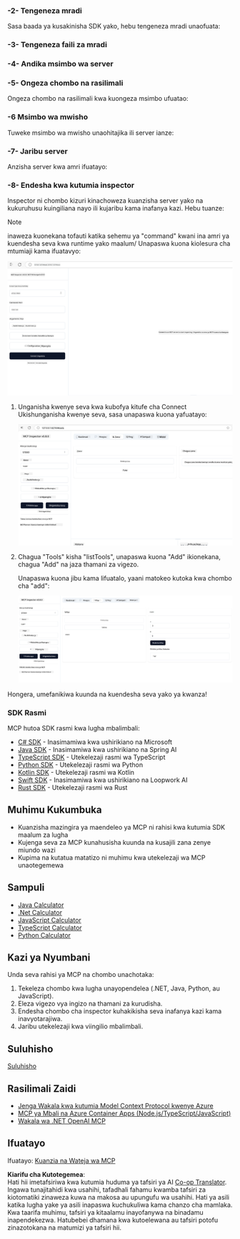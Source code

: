 <!--
CO_OP_TRANSLATOR_METADATA:
{
  "original_hash": "315ecce765d22639b60dbc41344c8533",
  "translation_date": "2025-07-13T17:38:18+00:00",
  "source_file": "03-GettingStarted/01-first-server/README.md",
  "language_code": "sw"
}
-->
### -2- Tengeneza mradi

Sasa baada ya kusakinisha SDK yako, hebu tengeneza mradi unaofuata:

### -3- Tengeneza faili za mradi

### -4- Andika msimbo wa server

### -5- Ongeza chombo na rasilimali

Ongeza chombo na rasilimali kwa kuongeza msimbo ufuatao:

### -6 Msimbo wa mwisho

Tuweke msimbo wa mwisho unaohitajika ili server ianze:

### -7- Jaribu server

Anzisha server kwa amri ifuatayo:

### -8- Endesha kwa kutumia inspector

Inspector ni chombo kizuri kinachoweza kuanzisha server yako na kukuruhusu kuingiliana nayo ili kujaribu kama inafanya kazi. Hebu tuanze:
> [!NOTE]
> inaweza kuonekana tofauti katika sehemu ya "command" kwani ina amri ya kuendesha seva kwa runtime yako maalum/
Unapaswa kuona kiolesura cha mtumiaji kama ifuatavyo:

![Connect](../../../../translated_images/connect.141db0b2bd05f096fb1dd91273771fd8b2469d6507656c3b0c9df4b3c5473929.sw.png)

1. Unganisha kwenye seva kwa kubofya kitufe cha Connect  
   Ukishunganisha kwenye seva, sasa unapaswa kuona yafuatayo:

   ![Connected](../../../../translated_images/connected.73d1e042c24075d386cacdd4ee7cd748c16364c277d814e646ff2f7b5eefde85.sw.png)

1. Chagua "Tools" kisha "listTools", unapaswa kuona "Add" ikionekana, chagua "Add" na jaza thamani za vigezo.

   Unapaswa kuona jibu kama lifuatalo, yaani matokeo kutoka kwa chombo cha "add":

   ![Result of running add](../../../../translated_images/ran-tool.a5a6ee878c1369ec1e379b81053395252a441799dbf23416c36ddf288faf8249.sw.png)

Hongera, umefanikiwa kuunda na kuendesha seva yako ya kwanza!

### SDK Rasmi

MCP hutoa SDK rasmi kwa lugha mbalimbali:

- [C# SDK](https://github.com/modelcontextprotocol/csharp-sdk) - Inasimamiwa kwa ushirikiano na Microsoft  
- [Java SDK](https://github.com/modelcontextprotocol/java-sdk) - Inasimamiwa kwa ushirikiano na Spring AI  
- [TypeScript SDK](https://github.com/modelcontextprotocol/typescript-sdk) - Utekelezaji rasmi wa TypeScript  
- [Python SDK](https://github.com/modelcontextprotocol/python-sdk) - Utekelezaji rasmi wa Python  
- [Kotlin SDK](https://github.com/modelcontextprotocol/kotlin-sdk) - Utekelezaji rasmi wa Kotlin  
- [Swift SDK](https://github.com/modelcontextprotocol/swift-sdk) - Inasimamiwa kwa ushirikiano na Loopwork AI  
- [Rust SDK](https://github.com/modelcontextprotocol/rust-sdk) - Utekelezaji rasmi wa Rust  

## Muhimu Kukumbuka

- Kuanzisha mazingira ya maendeleo ya MCP ni rahisi kwa kutumia SDK maalum za lugha  
- Kujenga seva za MCP kunahusisha kuunda na kusajili zana zenye miundo wazi  
- Kupima na kutatua matatizo ni muhimu kwa utekelezaji wa MCP unaotegemewa  

## Sampuli

- [Java Calculator](../samples/java/calculator/README.md)  
- [.Net Calculator](../../../../03-GettingStarted/samples/csharp)  
- [JavaScript Calculator](../samples/javascript/README.md)  
- [TypeScript Calculator](../samples/typescript/README.md)  
- [Python Calculator](../../../../03-GettingStarted/samples/python)  

## Kazi ya Nyumbani

Unda seva rahisi ya MCP na chombo unachotaka:

1. Tekeleza chombo kwa lugha unayopendelea (.NET, Java, Python, au JavaScript).  
2. Eleza vigezo vya ingizo na thamani za kurudisha.  
3. Endesha chombo cha inspector kuhakikisha seva inafanya kazi kama inavyotarajiwa.  
4. Jaribu utekelezaji kwa viingilio mbalimbali.  

## Suluhisho

[Suluhisho](./solution/README.md)

## Rasilimali Zaidi

- [Jenga Wakala kwa kutumia Model Context Protocol kwenye Azure](https://learn.microsoft.com/azure/developer/ai/intro-agents-mcp)  
- [MCP ya Mbali na Azure Container Apps (Node.js/TypeScript/JavaScript)](https://learn.microsoft.com/samples/azure-samples/mcp-container-ts/mcp-container-ts/)  
- [Wakala wa .NET OpenAI MCP](https://learn.microsoft.com/samples/azure-samples/openai-mcp-agent-dotnet/openai-mcp-agent-dotnet/)  

## Ifuatayo

Ifuatayo: [Kuanzia na Wateja wa MCP](../02-client/README.md)

**Kiarifu cha Kutotegemea**:  
Hati hii imetafsiriwa kwa kutumia huduma ya tafsiri ya AI [Co-op Translator](https://github.com/Azure/co-op-translator). Ingawa tunajitahidi kwa usahihi, tafadhali fahamu kwamba tafsiri za kiotomatiki zinaweza kuwa na makosa au upungufu wa usahihi. Hati ya asili katika lugha yake ya asili inapaswa kuchukuliwa kama chanzo cha mamlaka. Kwa taarifa muhimu, tafsiri ya kitaalamu inayofanywa na binadamu inapendekezwa. Hatubebei dhamana kwa kutoelewana au tafsiri potofu zinazotokana na matumizi ya tafsiri hii.